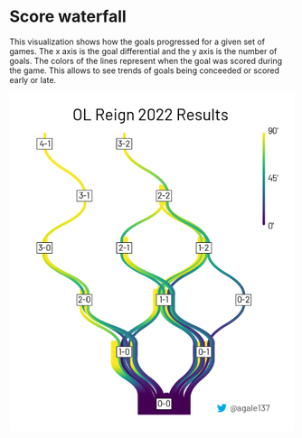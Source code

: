 # Score waterfall

This visualization shows how the goals progressed for a given set of games. The x axis is the goal differential and the y axis is the number of goals. The colors of the lines represent when the goal was scored during the game. This allows to see trends of goals being conceeded or scored early or late.

![Reign score progression](score_progression_2022_RGN.png)
